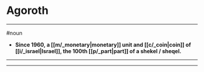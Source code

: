 # Agoroth
---
#noun
- **Since 1960, a [[m/_monetary|monetary]] unit and [[c/_coin|coin]] of [[i/_israel|Israel]], the 100th [[p/_part|part]] of a shekel / sheqel.**
---
---
